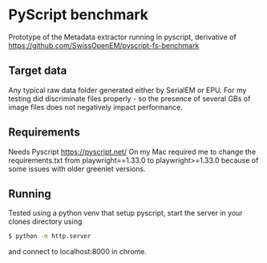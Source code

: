 # PyScript benchmark

Prototype of the Metadata extractor running in pyscript, derivative of https://github.com/SwissOpenEM/pyscript-fs-benchmark

## Target data

Any typical raw data folder generated either by SerialEM or EPU.
For my testing did discriminate files properly - so the presence of several GBs of image files does not negatively impact performance.

## Requirements

Needs Pyscript  https://pyscript.net/
On my Mac required me to change the requirements.txt from 
playwright==1.33.0 to playwright>=1.33.0 because of some issues with older greenlet versions.

## Running

Tested using a python venv that setup pyscript, start the server in your clones directory using

```sh
$ python -m http.server 
```
 and connect to localhost:8000 in chrome.
